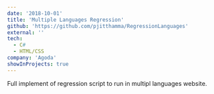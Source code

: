 ```yaml
---
date: '2018-10-01'
title: 'Multiple Languages Regression'
github: 'https://github.com/pjitthamma/RegressionLanguages'
external: ''
tech:
  - C#
  - HTML/CSS
company: 'Agoda'
showInProjects: true
---
```


Full implement of regression script to run in multipl languages website.
